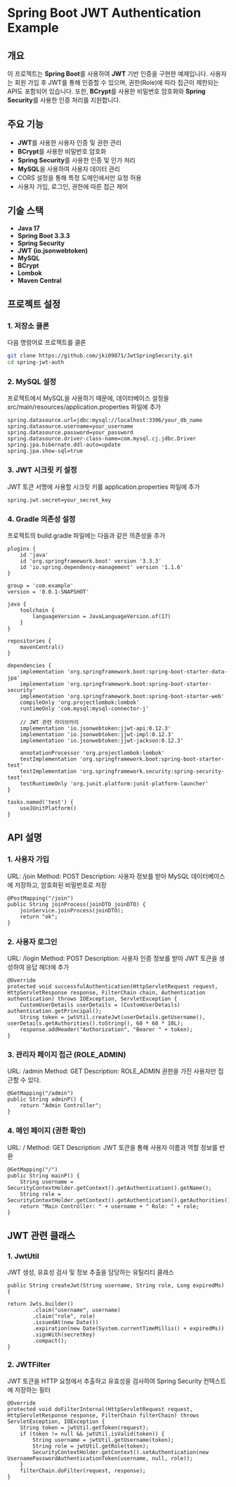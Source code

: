 # Spring Boot JWT Authentication Example

## 개요

이 프로젝트는 **Spring Boot**를 사용하여 **JWT** 기반 인증을 구현한 예제입니다. 사용자는 회원 가입 후 JWT를 통해 인증할 수 있으며, 권한(Role)에 따라 접근이 제한되는 API도 포함되어
있습니다. 또한, **BCrypt**를 사용한 비밀번호 암호화와 **Spring Security**를 사용한 인증 처리를 지원합니다.

## 주요 기능

- **JWT**를 사용한 사용자 인증 및 권한 관리
- **BCrypt**를 사용한 비밀번호 암호화
- **Spring Security**를 사용한 인증 및 인가 처리
- **MySQL**을 사용하여 사용자 데이터 관리
- CORS 설정을 통해 특정 도메인에서만 요청 허용
- 사용자 가입, 로그인, 권한에 따른 접근 제어

## 기술 스택

- **Java 17**
- **Spring Boot 3.3.3**
- **Spring Security**
- **JWT (io.jsonwebtoken)**
- **MySQL**
- **BCrypt**
- **Lombok**
- **Maven Central**

## 프로젝트 설정

### 1. 저장소 클론

다음 명령어로 프로젝트를 클론

```bash
git clone https://github.com/jki09871/JwtSpringSecurity.git
cd spring-jwt-auth
```

### 2. MySQL 설정

프로젝트에서 MySQL을 사용하기 때문에, 데이터베이스 설정을 src/main/resources/application.properties 파일에 추가

```
spring.datasource.url=jdbc:mysql://localhost:3306/your_db_name
spring.datasource.username=your_username
spring.datasource.password=your_password
spring.datasource.driver-class-name=com.mysql.cj.jdbc.Driver
spring.jpa.hibernate.ddl-auto=update
spring.jpa.show-sql=true

```

### 3. JWT 시크릿 키 설정
JWT 토큰 서명에 사용할 시크릿 키를 application.properties 파일에 추가
```
spring.jwt.secret=your_secret_key
```

### 4. Gradle 의존성 설정
프로젝트의 build.gradle 파일에는 다음과 같은 의존성을 추가
```
plugins {
    id 'java'
    id 'org.springframework.boot' version '3.3.3'
    id 'io.spring.dependency-management' version '1.1.6'
}

group = 'com.example'
version = '0.0.1-SNAPSHOT'

java {
    toolchain {
        languageVersion = JavaLanguageVersion.of(17)
    }
}

repositories {
    mavenCentral()
}

dependencies {
    implementation 'org.springframework.boot:spring-boot-starter-data-jpa'
    implementation 'org.springframework.boot:spring-boot-starter-security'
    implementation 'org.springframework.boot:spring-boot-starter-web'
    compileOnly 'org.projectlombok:lombok'
    runtimeOnly 'com.mysql:mysql-connector-j'

    // JWT 관련 라이브러리
    implementation 'io.jsonwebtoken:jjwt-api:0.12.3'
    implementation 'io.jsonwebtoken:jjwt-impl:0.12.3'
    implementation 'io.jsonwebtoken:jjwt-jackson:0.12.3'

    annotationProcessor 'org.projectlombok:lombok'
    testImplementation 'org.springframework.boot:spring-boot-starter-test'
    testImplementation 'org.springframework.security:spring-security-test'
    testRuntimeOnly 'org.junit.platform:junit-platform-launcher'
}

tasks.named('test') {
    useJUnitPlatform()
}
```

## API 설명

### 1. 사용자 가입
   URL: /join
   Method: POST
   Description: 사용자 정보를 받아 MySQL 데이터베이스에 저장하고, 암호화된 비밀번호로 저장
```
@PostMapping("/join")
public String joinProcess(joinDTO joinDTO) {
    joinService.joinProcess(joinDTO);
    return "ok";
}
```

### 2. 사용자 로그인
URL: /login
Method: POST
Description: 사용자 인증 정보를 받아 JWT 토큰을 생성하여 응답 헤더에 추가
```
@Override
protected void successfulAuthentication(HttpServletRequest request, HttpServletResponse response, FilterChain chain, Authentication authentication) throws IOException, ServletException {
    CustomUserDetails userDetails = (CustomUserDetails) authentication.getPrincipal();
    String token = jwtUtil.createJwt(userDetails.getUsername(), userDetails.getAuthorities().toString(), 60 * 60 * 10L);
    response.addHeader("Authorization", "Bearer " + token);
}
```

### 3. 관리자 페이지 접근 (ROLE_ADMIN)
URL: /admin
Method: GET
Description: ROLE_ADMIN 권한을 가진 사용자만 접근할 수 있다.
```
@GetMapping("/admin")
public String adminP() {
    return "Admin Controller";
}
```

### 4. 메인 페이지 (권한 확인)
URL: /
Method: GET
Description: JWT 토큰을 통해 사용자 이름과 역할 정보를 반환
```
@GetMapping("/")
public String mainP() {
    String username = SecurityContextHolder.getContext().getAuthentication().getName();
    String role = SecurityContextHolder.getContext().getAuthentication().getAuthorities().toString();
    return "Main Controller: " + username + " Role: " + role;
}
```

## JWT 관련 클래스
### 1. JwtUtil
   JWT 생성, 유효성 검사 및 정보 추출을 담당하는 유틸리티 클래스
```
public String createJwt(String username, String role, Long expiredMs) {

return Jwts.builder()
        .claim("username", username)
        .claim("role", role)
        .issuedAt(new Date())
        .expiration(new Date(System.currentTimeMillis() + expiredMs))
        .signWith(secretKey)
        .compact();
}
```

### 2. JWTFilter
JWT 토큰을 HTTP 요청에서 추출하고 유효성을 검사하여 Spring Security 컨텍스트에 저장하는 필터
```
@Override
protected void doFilterInternal(HttpServletRequest request, HttpServletResponse response, FilterChain filterChain) throws ServletException, IOException {
    String token = jwtUtil.getToken(request);
    if (token != null && jwtUtil.isValid(token)) {
        String username = jwtUtil.getUsername(token);
        String role = jwtUtil.getRole(token);
        SecurityContextHolder.getContext().setAuthentication(new UsernamePasswordAuthenticationToken(username, null, role));
    }
    filterChain.doFilter(request, response);
}
```

